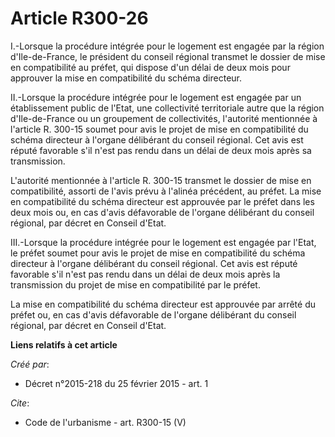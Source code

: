 # Article R300-26

I.-Lorsque la procédure intégrée pour le logement est engagée par la région d'Ile-de-France, le président du conseil régional
transmet le dossier de mise en compatibilité au préfet, qui dispose d'un délai de deux mois pour approuver la mise en
compatibilité du schéma directeur. 

II.-Lorsque la procédure intégrée pour le logement est engagée par un établissement public de l'Etat, une collectivité
territoriale autre que la région d'Ile-de-France ou un groupement de collectivités, l'autorité mentionnée à l'article R.
300-15 soumet pour avis le projet de mise en compatibilité du schéma directeur à l'organe délibérant du conseil régional. Cet
avis est réputé favorable s'il n'est pas rendu dans un délai de deux mois après sa transmission. 

L'autorité mentionnée à l'article R. 300-15 transmet le dossier de mise en compatibilité, assorti de l'avis prévu à l'alinéa
précédent, au préfet. La mise en compatibilité du schéma directeur est approuvée par le préfet dans les deux mois ou, en cas
d'avis défavorable de l'organe délibérant du conseil régional, par décret en Conseil d'Etat. 

III.-Lorsque la procédure intégrée pour le logement est engagée par l'Etat, le préfet soumet pour avis le projet de mise en
compatibilité du schéma directeur à l'organe délibérant du conseil régional. Cet avis est réputé favorable s'il n'est pas
rendu dans un délai de deux mois après la transmission du projet de mise en compatibilité par le préfet. 

La mise en compatibilité du schéma directeur est approuvée par arrêté du préfet ou, en cas d'avis défavorable de l'organe
délibérant du conseil régional, par décret en Conseil d'Etat.

**Liens relatifs à cet article**

_Créé par_:

  - Décret n°2015-218 du 25 février 2015 - art. 1

_Cite_:

  - Code de l'urbanisme - art. R300-15 (V)
